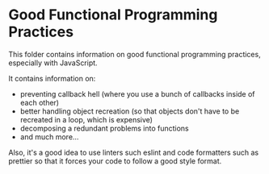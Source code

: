 # Good Functional Programming Practices
This folder contains information on good functional programming practices, especially with JavaScript.

It contains information on:  
- preventing callback hell (where you use a bunch of callbacks inside of each other)
- better handling object recreation (so that objects
don't have to be recreated in a loop, which is expensive)
- decomposing a redundant problems into functions
- and much more...

Also, it's a good idea to use linters such eslint and code formatters such as prettier so that it forces your code to follow a good style format.
